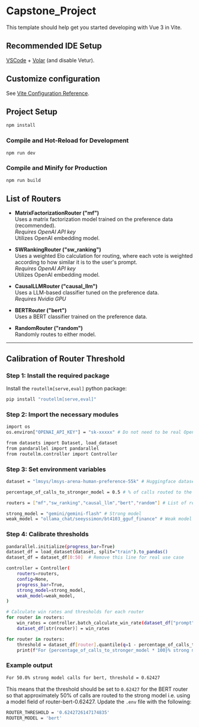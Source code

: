 # Capstone_Project

This template should help get you started developing with Vue 3 in Vite.

## Recommended IDE Setup

[VSCode](https://code.visualstudio.com/) + [Volar](https://marketplace.visualstudio.com/items?itemName=Vue.volar) (and disable Vetur).

## Customize configuration

See [Vite Configuration Reference](https://vitejs.dev/config/).

## Project Setup

```sh
npm install
```

### Compile and Hot-Reload for Development

```sh
npm run dev
```

### Compile and Minify for Production

```sh
npm run build
```

## List of Routers

- **MatrixFactorizationRouter ("mf")**  
  Uses a matrix factorization model trained on the preference data (recommended).  
  *Requires OpenAI API key*  
  Utilizes OpenAI embedding model.

- **SWRankingRouter ("sw_ranking")**  
  Uses a weighted Elo calculation for routing, where each vote is weighted according to how similar it is to the user's prompt.  
  *Requires OpenAI API key*  
  Utilizes OpenAI embedding model.

- **CausalLLMRouter ("causal_llm")**  
  Uses a LLM-based classifier tuned on the preference data.  
  *Requires Nvidia GPU*

- **BERTRouter ("bert")**  
  Uses a BERT classifier trained on the preference data.

- **RandomRouter ("random")**  
  Randomly routes to either model.

---

## Calibration of Router Threshold

### Step 1: Install the required package

Install the `routellm[serve,eval]` python package:

```sh
pip install "routellm[serve,eval]"
```

### Step 2: Import the necessary modules
```sh
import os
os.environ["OPENAI_API_KEY"] = "sk-xxxxx" # Do not need to be real OpenAI api key if you are not calibrating "mf" or "sw_ranking"

from datasets import Dataset, load_dataset
from pandarallel import pandarallel
from routellm.controller import Controller
```

### Step 3: Set environment variables
```sh
dataset = "lmsys/lmsys-arena-human-preference-55k" # Huggingface dataset for calibration (you can use your own dataset with the same format)

percentage_of_calls_to_stronger_model = 0.5 # % of calls routed to the strong model

routers = ["mf","sw_ranking","causal_llm","bert","random"] # List of routers for calibration

strong_model = "gemini/gemini-flash" # Strong model
weak_model = "ollama_chat/seeyssimon/bt4103_gguf_finance" # Weak model
```

### Step 4: Calibrate thresholds
```sh
pandarallel.initialize(progress_bar=True)
dataset_df = load_dataset(dataset, split="train").to_pandas()
dataset_df = dataset_df[0:50]  # Remove this line for real use case

controller = Controller(
    routers=routers,
    config=None,
    progress_bar=True,
    strong_model=strong_model,
    weak_model=weak_model,
)

# Calculate win rates and thresholds for each router
for router in routers:
    win_rates = controller.batch_calculate_win_rate(dataset_df["prompt"], router)
    dataset_df[str(router)] = win_rates

for router in routers:
    threshold = dataset_df[router].quantile(q=1 - percentage_of_calls_to_stronger_model)
    print(f"For {percentage_of_calls_to_stronger_model * 100}% strong model calls for {router}, threshold = {round(threshold, 5)}")
```

### Example output
```sh
For 50.0% strong model calls for bert, threshold = 0.62427
```
This means that the threshold should be set to `0.62427` for the BERT router so that approximately 50% of calls are routed to the strong model i.e. using a model field of router-bert-0.62427.
Update the `.env` file with the following:
```sh
ROUTER_THRESHOLD = '0.6242726147174835'
ROUTER_MODEL = 'bert'
```
